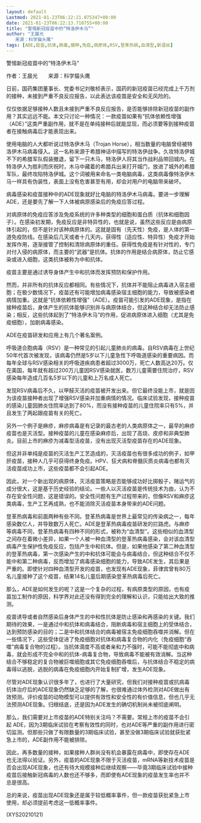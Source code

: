 ```yaml
---
layout: default
Lastmod: 2021-01-23T06:22:21.075347+00:00
date: 2021-01-23T06:22:13.710755+00:00
title: "警惕新冠疫苗中的“特洛伊木马”"
author: "王晨光
　　来源：科学猫头鹰"
tags: [ADE,疫苗,抗体,病毒,接种,免疫,病原体,RSV,登革热病,血清型,新语丝]
---
```


警惕新冠疫苗中的“特洛伊木马”

作者：王晨光　　来源：科学猫头鹰

日前，国药集团董事长、党委书记刘敬桢表示，国药的新冠疫苗已经完成上千万剂的接种，未接到严重不良反应报告，以此表达该疫苗是安全和无风险的。

仅仅依据足够接种人数且未接到严重不良反应报告，是否能够排除新冠疫苗的副作用？其实远远不能。本文只讨论一种情况：一款疫苗如果有“抗体依赖性增强（ADE）”这类严重副作用，就不是在单纯接种后就能显现，而必须要等到接种疫苗者在接触病毒后才能表现出来。

使用电脑的人大都听说过特洛伊木马（Trojan Horse），相当数量的电脑曾经被特洛伊木马病毒侵入。这一名称来源于希腊神话中描写的特洛伊战争。久攻特洛伊城不下的希腊军队假装撤退，留下一只木马，特洛伊人将其当作战利品带回城内。在特洛伊人为胜利而庆祝时，木马中藏着的希腊兵出来打开城门，放进了城外的希腊军队，最终攻陷特洛伊城。这个词被用来命名一类电脑病毒，这类病毒像特洛伊木马一样具有伪装性，表面上没有危害甚至有用，却会对用户的电脑带来破坏。

病毒感染和疫苗接种中的ADE现象就好比电脑的特洛伊木马病毒。要进一步理解ADE，还是要先了解一下人体被病原感染后的免疫应答过程。

对病原体的免疫应答涉及免疫系统的许多种类型的细胞和蛋白质（抗体和细胞因子）。在感染初发期，免疫反应是非特异性的，也就是说，虽然这些反应是由病原体引起的，但不是针对该种病原体的。这就是固有（先天性）免疫，是人体的第一道免疫防线。在感染后几天或者十几天内，获得性（适应性、特异性）免疫才开始发挥作用，逐渐接管了控制和清除病原体的重任。获得性免疫是有针对性的，专门对付入侵的病原体，而主要的“武器”是抗体。抗体的作用是结合病原体，防止它感染或进入细胞，这类抗体被称为中和抗体。

疫苗主要是通过诱导身体产生中和抗体而发挥预防和保护作用。

然而，并非所有的抗体反应都相同。有些情况下，抗体并不能阻止病毒进入宿主细胞；在极少数情况下，疫苗还有可能增加病毒感染宿主细胞的能力，导致被感染者病情加重。这就是“抗体依赖性增强”（ADE）。疫苗可能引发的ADE现象，是指在接种疫苗后，身体产生的抗体能够识别并与病原体结合，但这种结合却无法防止感染；相反，这些抗体起到了“特洛伊木马”的作用，促进病原体进入细胞（尤其是免疫细胞），加剧病毒感染。

ADE在疫苗研发和应用上有几个著名案例。

呼吸道合胞病毒（RSV）是一种常见的引起儿童肺炎的病毒。自RSV病毒在上世纪50年代首次被发现，该病毒仍然是5岁以下儿童急性下呼吸道感染的重要病因。而每年全球与RSV感染相关的呼吸道疾病患者超过3000万，死亡人数高达20万。仅在美国，每年就有超过200万儿童因RSV感染就医，数万儿童需要住院治疗，RSV感染每年造成几百名5岁以下的儿童和上万名成人死亡。

发现RSV病毒后不久，以甲醛灭活的疫苗被开发出来。但它最终没能上市，就是因为该疫苗接种者出现了增强RSV感染并加重病情的情况。临床试验发现，接种疫苗的感染儿童因肺炎住院率达到了80%，而没有接种疫苗的儿童住院率只有5%，并且发生了两起跟疫苗有关的死亡。

另外一个例子是麻疹，麻疹病毒是有记录的最古老的人类病原体之一，最早的麻疹疫苗也是灭活型。接种疫苗的儿童在感染麻疹后，出现了高烧、皮疹和非典型肺炎。目前上市的麻疹为减毒型活疫苗，没有出现灭活型疫苗存在的ADE现象。

但这并非单纯是疫苗的灭活生产工艺造成的，灭活疫苗也有很多成功的例子，如甲肝疫苗，接种人几乎可获得终身免疫。HPV、狂犬病和脊髓灰质炎病毒也都有灭活疫苗成功上市，这些疫苗都不会引起ADE。

因此，对一个新出现的病原体，灭活疫苗策略是否能够成功好比掷骰子，赌运气的成分很大，这是基于历史经验的结论。一些人以灭活疫苗是传统技术为由，认为不存在安全性问题，这是错误的。安全性问题有生产过程带来的，但像RSV和麻疹这类病毒，生产工艺再成熟，也不能消除灭活疫苗本身带来的ADE问题。

登革热病毒和前面两种有些不同。登革热病毒是世界上最常见的传染病之一，每年感染数亿人，并导致数万人死亡。ADE是登革热病毒疫苗研发的拦路虎。与麻疹等病毒不同，登革热病毒有四种不同的形式，被称为“血清型”。这些相似的血清型之间存在着微小差异，如果一个人被一种血清型的登革热病毒感染，会对该血清型病毒产生保护性免疫反应，包括产生中和抗体。但是，如果他感染了第二种血清型的登革热病毒，第一次感染产生的中和抗体可能会与病毒结合，但这种结合不仅不能中和第二种病毒，反而增加了病毒感染细胞的能力，导致ADE发生，其后果是严重的。即使针对四种血清型开发的疫苗，也发现有ADE现象，菲律宾曾有80万名儿童接种了这个疫苗，结果14名儿童后期感染登革热病毒后死亡。

那么，ADE是如何发生的呢？这是一个复杂的过程，有病原类型的原因，也有疫苗加工制作的原因，科学界对此还没有得到完全的理解和认识，只能给出大致的推测。

疫苗诱导或者自然感染后身体产生的中和性抗体是防止感染和再感染的关键。我们期待的效果，一是通过中和抗体和病毒结合，阻断病毒和宿主细胞上的受体结合，达到预防感染的目的；二是中和抗体结合的病毒被宿主免疫细胞吞噬并消解。但在一些情况下，这些受体促进了免疫细胞对抗体和病毒复合物的内化（免疫细胞“吞噬”病毒复合物的过程）。当抗体滴度不高或者亲和力不强时，可能不能彻底中和病毒，就会形成不完全中和的抗体-病毒复合物，导致病毒不能被有效消解。当这种结合不够稳定的复合物被巨噬细胞或其它免疫细胞吞噬后，与抗体结合不稳定的病毒得以逃脱，逃脱的病毒在免疫细胞内开始复制扩增，发生ADE现象。

尽管对ADE现象认识很多年了，也进行了大量研究，但我们对接种疫苗或抗病毒抗体治疗后的ADE现象仍然缺乏足够的了解，也很难通过体外检测对ADE做出有效预测。评价疫苗的动物模型可以提供有效性和安全性的有价值信息，但也几乎无法预测ADE现象。归根结底，还是因为ADE发生的确切机制尚未被彻底阐明。

那么，我们需要对上市疫苗的ADE特别关注吗？不需要。常规上市的疫苗不会引起 ADE，因为3期临床试验在考察有效性的同时，也对ADE等严重的副作用进行密切监测。但那些只做了有限数量的3期临床试验，甚至没做3期临床试验就获批紧急上市的，ADE副作用不能被排除。

因此，再多数量的接种，如果接种人群尚没有机会暴露在病毒中，即使存在ADE也无法得以验证。另外，疫苗的ADE现象不限于灭活疫苗，mRNA等新技术疫苗是否会出现ADE现象，也还有待大规模接种后继续观察——毕竟3期临床试验中接种疫苗后接触新冠病毒的人数也还不够多，而即使有ADE现象的疫苗发生率也并不总是很高。

总的来说，疫苗出现ADE现象还是属于较低概率事件，但一款疫苗获批紧急上市使用，却必须提前考虑这一低概率事件。

(XYS20210121)

